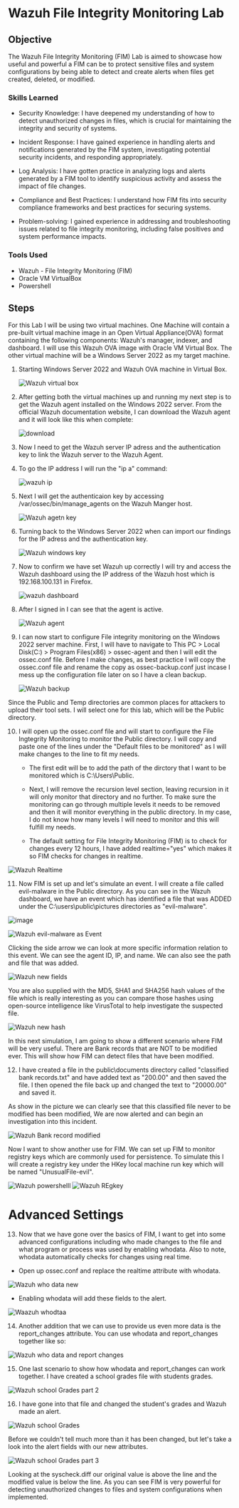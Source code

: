 # Wazuh File Integrity Monitoring Lab

## Objective

The Wazuh File Integrity Monitoring (FIM) Lab is aimed to showcase how useful and powerful a FIM can be to protect sensitive files and system configurations by being able to detect and create alerts when files get created, deleted, or modified.

### Skills Learned

- Security Knowledge: I have deepened my understanding of how to detect unauthorized changes in files, which is crucial for maintaining the integrity and security of systems.

- Incident Response: I have gained experience in handling alerts and notifications generated by the FIM system, investigating potential security incidents, and responding appropriately.

- Log Analysis: I have gotten practice in analyzing logs and alerts generated by a FIM tool to identify suspicious activity and assess the impact of file changes.

- Compliance and Best Practices: I understand how FIM fits into security compliance frameworks and best practices for securing systems.

- Problem-solving: I gained experience in addressing and troubleshooting issues related to file integrity monitoring, including false positives and system performance impacts.

### Tools Used

- Wazuh - File Integrity Monitoring (FIM)
- Oracle VM VirtualBox
- Powershell

## Steps

For this Lab I will be using two virtual machines. One Machine will contain a pre-built virtual machine image in an Open Virtual Appliance(OVA) format containing the following components: Wazuh's manager, indexer, and dashboard. I will use this Wazuh OVA image with Oracle VM Virtual Box. The other virtual machine will be a Windows Server 2022 as my target machine.

1. Starting Windows Server 2022 and Wazuh OVA machine in Virtual Box.   

	![Wazuh virtual box](https://github.com/user-attachments/assets/a1a0d240-cab6-421d-9bad-6ae4ab06e32f)

2. After getting both the virtual machines up and running my next step is to get the Wazuh agent installed on the Windows 2022 server. From the official Wazuh documentation website, I can download the Wazuh agent and it will look like this when complete:
   
	![download](https://github.com/user-attachments/assets/69024763-cb23-40e9-8020-79f9b57da560)

3. Now I need to get the Wazuh server IP adress and the authentication key to link the Wazuh server to the Wazuh Agent.

4. To go the IP address I will run the "ip a" command:
   
	![wazuh ip](https://github.com/user-attachments/assets/bfb8e0f2-4cfb-48e3-8072-76b7cfecc7d9)

5. Next I will get the authenticaion key by accessing /var/ossec/bin/manage_agents on the Wazuh Manger host.
   
	![Wazuh agetn key](https://github.com/user-attachments/assets/c75a97c1-206d-4954-8927-31e465b636f6)

6. Turning back to the Windows Server 2022 when can import our findings for the IP adress and the authentication key.

	 ![Wazuh windows key](https://github.com/user-attachments/assets/4ca85ed1-32bd-41fa-955c-c3db8195b87c)

7. Now to confirm we have set Wazuh up correctly I will try and access the Wazuh dashboard using the IP address of the Wazuh host which is 192.168.100.131 in Firefox.

	 ![wazuh dashboard](https://github.com/user-attachments/assets/be0a8705-c5b6-44d0-b66e-b4fbd51e2c77)

8. After I signed in I can see that the agent is active.

	![Wazuh agent](https://github.com/user-attachments/assets/bb8cbb5c-0135-4796-bfcc-0d6340f51ea7)

9. I can now start to configure File integrity monitoring on the Windows 2022 server machine. First, I will have to navigate to This PC > Local Disk(C:) > Program Files(x86) > ossec-agent and then I will edit the ossec.conf file. Before I make changes, as best practice I will copy the ossec.conf file and rename the copy as ossec-backup.conf just incase I mess up the configuration file later on so I have a clean backup.
    
   	 ![Wazuh backup](https://github.com/user-attachments/assets/a05aa920-4006-4b85-8a0c-7e2d40c380fc)

Since the Public and Temp directories are common places for attackers to upload their tool sets. I will select one for this lab, which will be the Public directory.


10. I will open up the ossec.conf file and will start to configure the File Ingtegrity Monitoring to monitor the Public directory. I will copy and paste one of the lines under the "Default files to be monitored" as I will make changes to the line to fit my needs.

	- The first edit will be to add the path of the dirctory that I want to be monitored which is C:\Users\Public.

	- Next, I will remove the recursion level section, leaving recursion in it will only monitor that directory and no further. To make sure the monitoring can go through multiple levels it needs to be removed and then it will monitor everything in the public directory. In my case, I do not know how many levels I will need to monitor and this will fulfill my needs.

	- The default setting for File Integrity Monitoring (FIM) is to check for changes every 12 hours, I have added realtime="yes" which makes it so FIM checks for changes in realtime.

![Wazuh Realtime](https://github.com/user-attachments/assets/6ba1502a-2fec-4344-be91-530ddbe1716c)

11. Now FIM is set up and let's simulate an event. I will create a file called evil-malware in the Public directory. As you can see in the Wazuh dashboard, we have an event which has identified a file that was ADDED under the C:\users\public\pictures directories as "evil-malware".

 ![image](https://github.com/user-attachments/assets/47c45d18-0937-4895-a835-c5cb7b2cb141)


![Wazuh evil-malware as Event](https://github.com/user-attachments/assets/e6bcda90-d32a-44f5-9308-e2ee292bb0cc)
 
  Clicking the side arrow we can look at more specific information relation to this event. We can see the agent ID, IP, and name. We can also see the path and file that was added.
   
  ![Wazuh new fields](https://github.com/user-attachments/assets/203bf0e7-4072-405e-a6c8-e9feccafd2ee)

   
   
   You are also supplied with the MD5, SHA1 and SHA256 hash values of the file which is really interesting as you can compare those hashes using open-source intelligence like VirusTotal to help investigate the suspected file.

![Wazuh new hash](https://github.com/user-attachments/assets/8ca2de42-9a46-440b-8341-7e5138f890f4)

In this next simulation, I am going to show a different scenario where FIM will be very useful. There are Bank records that are NOT to be modified ever. This will show how FIM can detect files that have been modified.

12. I have created a file in the public\documents directory called "classified bank records.txt" and have added text as "200.00" and then saved the file. I then opened the file back up and changed the text to "20000.00" and saved it.

 As show in the picture we can clearly see that this classified file never to be modified has been modified, We are now alerted and can begin an investigation into this incident.

![Wazuh Bank record modified](https://github.com/user-attachments/assets/7822954a-0896-475f-a2a7-481c9a472649)
 
Now I want to show another use for FIM. We can set up FIM to monitor registry keys which are commonly used for persistence. To simulate this I will create a registry key under the HKey local machine run key which will be named "UnusualFile-evil".


![Wazuh powershelll](https://github.com/user-attachments/assets/a05b7b7d-ef2b-4447-b3af-b1e23335e8e5)
![Wazuh REgkey](https://github.com/user-attachments/assets/83736ffa-18e7-4ca2-bb49-d25af9ac1516)


# Advanced Settings 

13. Now that we have gone over the basics of FIM, I want to get into some advanced configurations including who made changes to the file and what program or process was used by enabling whodata. Also to note, whodata automatically checks for changes using real time.

- Open up ossec.conf and replace the realtime attribute with whodata.

![Wazuh who data new](https://github.com/user-attachments/assets/9d19f1ca-3bf5-4eba-80f1-8817123c3e7c)

  - Enabling whodata will add these fields to the alert.

![Waazuh whodtaa](https://github.com/user-attachments/assets/0da08638-3ed7-4c70-9198-fa1f54ca38cb)

14. Another addition that we can use to provide us even more data is the report_changes attribute. You can use whodata and report_changes together like so: 

![Wazuh who data and report changes](https://github.com/user-attachments/assets/f40b4c7f-6813-408c-889f-b2fae3dfcf87)

 15. One last scenario to show how whodata and report_changes can work together. I have created a school grades file with students grades.

![Wazuh school Grades part 2](https://github.com/user-attachments/assets/1555e198-c16b-4c89-9e4d-2e23751753a9)

 16. I have gone into that file and changed the student's grades and Wazuh made an alert.
     
![Wazuh school Grades ](https://github.com/user-attachments/assets/201471b3-d3c1-4d66-b621-b83c43f96b5f)

 Before we couldn't tell much more than it has been changed, but let's take a look into the alert fields with our new attributes.
 
![Wazuh school Grades part 3](https://github.com/user-attachments/assets/e3886ecd-dfd6-4abf-b27d-e93aa51cc27e)

Looking at the syscheck.diff our original value is above the line and the modified value is below the line. As you can see FIM is very powerful for detecting unauthorized changes to files and system configurations when implemented.








